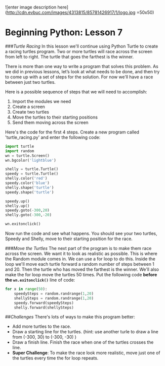 ![enter image description here](http://cdn.evbuc.com/images/4313815/85781426917/1/logo.jpg =50x50)

Beginning Python: Lesson 7
=================



###*Turtle Racing*
In this lesson we'll continue using Python Turtle to create a racing turtles program. Two or more turtles will race across the screen from left to right. The turtle that goes the farthest is the winner.

There is more than one way to write a program that solves this problem. As we did in previous lessons, let’s look at what needs to be done, and then try to come up with a set of steps for the solution. For now we'll have a race between just two turtles.


Here is a possible sequence of steps that we will need to accomplish:

1. Import the modules we need
2. Create a screen
3. Create two turtles
4. Move the turtles to their starting positions
5. Send them moving across the screen

Here's the code for the first 4 steps. Create a new program called 'turtle_racing.py' and enter the following code:

```python
import turtle           
import random
wn = turtle.Screen()      
wn.bgcolor('lightblue')

shelly = turtle.Turtle()   
speedy = turtle.Turtle()
shelly.color('red')
speedy.color('blue')
shelly.shape('turtle')
speedy.shape('turtle')

speedy.up()                  
shelly.up()
speedy.goto(-300,20)
shelly.goto(-300,-20)

wn.exitonclick()
```
Now run the code and see what happens. You should see your two turtles, Speedy and Shelly, move to their starting position for the race. 

###*Move the Turtles*
The next part of the program is to make them race across the screen. We want it to look as realistic as possible. This is where the Random module comes in. We can use a for loop to do this. Inside the loop we'll move each turtle forward a random number of steps between 1 and 20. Then the turtle who has moved the farthest is the winner. We'll also make the for loop move the turtles 50 times.
Put the following code **before the ``wn.exitonclick()``** line of code:

```python
for x in range(50):
    speedySteps = random.randrange(1,20)
    shellySteps = random.randrange(1,20)
    speedy.forward(speedySteps)
    shelly.forward(shellySteps)
```



##*Challenges*
There's lots of ways to make this program better:

- Add more turtles to the race.
- Draw a starting line for the turtles. (hint: use another turle to draw a line from (-300, 30) to (-300, -30) )
- Draw a finish line. Finish the race when one of the turtles crosses the line. 
- **Super Challenge**: To make the race look more realistic, move just one of the turtles every time the for loop repeats.
